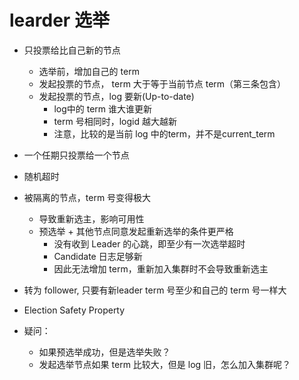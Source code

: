 # learder 选举

- 只投票给比自己新的节点

  - 选举前，增加自己的 term
  - 发起投票的节点， term 大于等于当前节点 term（第三条包含）
  - 发起投票的节点，log 要新(Up-to-date)
    - log中的 term 谁大谁更新
    - term 号相同时，logid 越大越新
    - 注意，比较的是当前 log 中的term，并不是current_term

- 一个任期只投票给一个节点

- 随机超时

- 被隔离的节点，term 号变得极大

  - 导致重新选主，影响可用性
  - 预选举 + 其他节点同意发起重新选举的条件更严格
    - 没有收到 Leader 的心跳，即至少有一次选举超时
    - Candidate 日志足够新
    - 因此无法增加 term，重新加入集群时不会导致重新选主

- 转为 follower, 只要有新leader term 号至少和自己的 term 号一样大

-  Election Safety Property

- 疑问：

  - 如果预选举成功，但是选举失败？
  - 发起选举节点如果 term 比较大，但是 log 旧，怎么加入集群呢？

  

